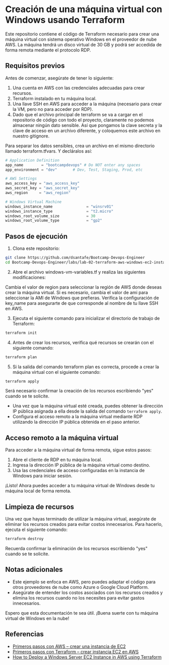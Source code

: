# Creación de una máquina virtual con Windows usando Terraform

Este repositorio contiene el código de Terraform necesario para crear una máquina virtual con sistema operativo Windows en el proveedor de nube AWS. La máquina tendrá un disco virtual de 30 GB y podrá ser accedida de forma remota mediante el protocolo RDP.

## Requisitos previos

Antes de comenzar, asegúrate de tener lo siguiente:

1. Una cuenta en AWS con las credenciales adecuadas para crear recursos.
2. Terraform instalado en tu máquina local.
3. Una llave SSH en AWS para acceder a la máquina (necesario para crear la VM, pero no para acceder por RDP).
4. Dado que el archivo principal de terraform se va a cargar en el repositorio de código con todo el proyecto, claramente no podemos almacenar ningún dato sensible. Así que pongamos la clave secreta y la clave de acceso en un archivo diferente, y coloquemos este archivo en nuestro gitignore.

Para separar los datos sensibles, crea un archivo en el mismo directorio llamado terraform.tfvars. Y decláralos así:

```terraform
# Application Definition 
app_name        = "bootcampdevops" # Do NOT enter any spaces
app_environment = "dev"       # Dev, Test, Staging, Prod, etc

# AWS Settings
aws_access_key = "aws_access_key"
aws_secret_key = "aws_secret_key"
aws_region     = "aws_region"

# Windows Virtual Machine
windows_instance_name               = "winsrv01"
windows_instance_type               = "t2.micro"
windows_root_volume_size            = 30
windows_root_volume_type            = "gp2"
```

## Pasos de ejecución

1. Clona este repositorio:

```bash
git clone https://github.com/dsantafe/Bootcamp-Devops-Engineer
cd Bootcamp-Devops-Engineer/labs/lab-02-terraform-aws-windows-ec2-instance
```

2. Abre el archivo windows-vm-variables.tf y realiza las siguientes modificaciones:

Cambia el valor de region para seleccionar la región de AWS donde deseas crear la máquina virtual.
Si es necesario, cambia el valor de ami para seleccionar la AMI de Windows que prefieras.
Verifica la configuración de key_name para asegurarte de que corresponde al nombre de tu llave SSH en AWS.

3. Ejecuta el siguiente comando para inicializar el directorio de trabajo de Terraform:
```bash
terraform init
```

4. Antes de crear los recursos, verifica qué recursos se crearán con el siguiente comando:
```bash
terraform plan
```

5. Si la salida del comando terraform plan es correcta, procede a crear la máquina virtual con el siguiente comando:
```bash
terraform apply
```

Será necesario confirmar la creación de los recursos escribiendo "yes" cuando se te solicite.

- Una vez que la máquina virtual esté creada, puedes obtener la dirección IP pública asignada a ella desde la salida del comando `terraform apply`.
- Configura el acceso remoto a la máquina virtual mediante RDP utilizando la dirección IP pública obtenida en el paso anterior.

## Acceso remoto a la máquina virtual
Para acceder a la máquina virtual de forma remota, sigue estos pasos:
1. Abre el cliente de RDP en tu máquina local.
2. Ingresa la dirección IP pública de la máquina virtual como destino.
3. Usa las credenciales de acceso configuradas en la instancia de Windows para iniciar sesión.

¡Listo! Ahora puedes acceder a tu máquina virtual de Windows desde tu máquina local de forma remota.

## Limpieza de recursos
Una vez que hayas terminado de utilizar la máquina virtual, asegúrate de eliminar los recursos creados para evitar costos innecesarios. Para hacerlo, ejecuta el siguiente comando:
```bash
terraform destroy
```

Recuerda confirmar la eliminación de los recursos escribiendo "yes" cuando se te solicite.

## Notas adicionales
- Este ejemplo se enfoca en AWS, pero puedes adaptar el código para otros proveedores de nube como Azure o Google Cloud Platform.
- Asegúrate de entender los costos asociados con los recursos creados y elimina los recursos cuando no los necesites para evitar gastos innecesarios.

Espero que esta documentación te sea útil. ¡Buena suerte con tu máquina virtual de Windows en la nube!

## Referencias
- [Primeros pasos con AWS – crear una instancia de EC2](https://www.adictosaltrabajo.com/2020/06/12/primeros-pasos-con-aws-crear-una-instancia-de-ec2/)
- [Primeros pasos con Terraform – crear instancia EC2 en AWS](https://www.adictosaltrabajo.com/2020/06/19/primeros-pasos-con-terraform-crear-instancia-ec2-en-aws/)
- [How to Deploy a Windows Server EC2 Instance in AWS using Terraform](https://gmusumeci.medium.com/how-to-deploy-a-windows-server-ec2-instance-in-aws-using-terraform-dd86a5dbf731)
